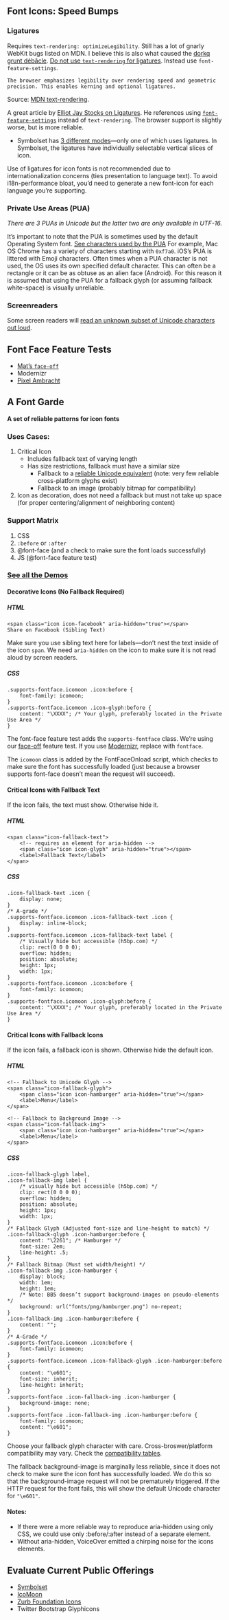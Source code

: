 ## Font Icons: Speed Bumps

### Ligatures

Requires `text-rendering: optimizeLegibility`. Still has a lot of gnarly WebKit bugs listed on MDN. I believe this is also what caused the [dorkq grunt débâcle](https://github.com/gruntjs/gruntjs.com/issues/81). [Do not use `text-rendering` for ligatures](http://stackoverflow.com/questions/7968795/is-it-safe-to-use-the-css-rule-text-rendering-optimizelegibility-on-all-text/12430050#12430050). Instead use `font-feature-settings`.

	The browser emphasizes legibility over rendering speed and geometric precision. This enables kerning and optional ligatures.

Source: [MDN text-rendering](https://developer.mozilla.org/en-US/docs/Web/CSS/text-rendering).

 A great article by [Elliot Jay Stocks on Ligatures](http://elliotjaystocks.com/blog/the-fine-flourish-of-the-ligature/). He references using [`font-feature-settings`](https://developer.mozilla.org/en-US/docs/Web/CSS/font-feature-settings) instead of `text-rendering`. The browser support is slightly worse, but is more reliable.

* Symbolset has [3 different modes](http://webcache.googleusercontent.com/search?q=cache:K1TPKPtfytUJ:blog.symbolset.com/browser-support+&cd=1&hl=en&ct=clnk&gl=us)—only one of which uses ligatures. In Symbolset, the ligatures have individually selectable vertical slices of icon.

Use of ligatures for icon fonts is not recommended due to internationalization concerns (ties presentation to language text). To avoid i18n-performance bloat, you’d need to generate a new font-icon for each language you’re supporting. 

### Private Use Areas (PUA)

*There are 3 PUAs in Unicode but the latter two are only available in UTF-16.*

It’s important to note that the PUA is sometimes used by the default Operating System font.  [See characters used by the PUA](http://www.fileformat.info/info/unicode/block/private_use_area/utf8test.htm) For example, Mac OS Chrome has a variety of characters starting with `0xf7a0`. iOS’s PUA is littered with Emoji characters. Often times when a PUA character is not used, the OS uses its own specified default character. This can often be a rectangle or it can be as obtuse as an alien face (Android). For this reason it is assumed that using the PUA for a fallback glyph (or assuming fallback white-space) is visually unreliable.

### Screenreaders

Some screen readers will [read an unknown subset of Unicode characters out loud](http://jsbin.com/uGIFeyES/3).

## Font Face Feature Tests

* [Mat’s `face-off`](https://github.com/filamentgroup/face-off)
* Modernizr
* [Pixel Ambracht](http://pixelambacht.nl/2013/font-face-render-check/)

## A Font Garde

**A set of reliable patterns for icon fonts**

### Uses Cases:

1. Critical Icon
	* Includes fallback text of varying length
	* Has size restrictions, fallback must have a similar size
		* Fallback to a [reliable Unicode equivalent](http://unicode.johnholtripley.co.uk/) (note: very few reliable cross-platform glyphs exist)
		* Fallback to an image (probably bitmap for compatibility)
1. Icon as decoration, does not need a fallback but must not take up space (for proper centering/alignment of neighboring content)

### Support Matrix

1. CSS
1. `:before` or `:after`
1. @font-face (and a check to make sure the font loads successfully)
1. JS (@font-face feature test)

### [See all the Demos](http://filamentgroup.github.io/a-font-garde/markup.html)

#### Decorative Icons (No Fallback Required)

##### HTML

	<span class="icon icon-facebook" aria-hidden="true"></span>
	Share on Facebook (Sibling Text)

Make sure you use sibling text here for labels—don’t nest the text inside of the icon `span`. We need `aria-hidden` on the icon to make sure it is not read aloud by screen readers.

##### CSS

	.supports-fontface.icomoon .icon:before {
		font-family: icomoon;
	}
	.supports-fontface.icomoon .icon-glyph:before {
		content: "\XXXX"; /* Your glyph, preferably located in the Private Use Area */
	}

The font-face feature test adds the `supports-fontface` class. We’re using our [face-off](https://github.com/filamentgroup/face-off) feature test. If you use [Modernizr](http://modernizr.com/docs/#features-css), replace with `fontface`.

The `icomoon` class is added by the FontFaceOnload script, which checks to make sure the font has successfully loaded (just because a browser supports font-face doesn’t mean the request will succeed).

#### Critical Icons with Fallback Text

If the icon fails, the text must show. Otherwise hide it.

##### HTML

	<span class="icon-fallback-text">
		<!-- requires an element for aria-hidden -->
		<span class="icon icon-glyph" aria-hidden="true"></span>
		<label>Fallback Text</label>
	</span>

##### CSS

	.icon-fallback-text .icon {
		display: none;
	}
	/* A-grade */
	.supports-fontface.icomoon .icon-fallback-text .icon {
		display: inline-block;
	}
	.supports-fontface.icomoon .icon-fallback-text label {
		/* Visually hide but accessible (h5bp.com) */
		clip: rect(0 0 0 0);
		overflow: hidden;
		position: absolute;
		height: 1px;
		width: 1px;
	}
	.supports-fontface.icomoon .icon:before {
		font-family: icomoon;
	}
	.supports-fontface.icomoon .icon-glyph:before {
		content: "\XXXX"; /* Your glyph, preferably located in the Private Use Area */
	}


#### Critical Icons with Fallback Icons

If the icon fails, a fallback icon is shown. Otherwise hide the default icon.

##### HTML

	<!-- Fallback to Unicode Glyph -->
	<span class="icon-fallback-glyph">
		<span class="icon icon-hamburger" aria-hidden="true"></span>
		<label>Menu</label>
	</span>

	<!-- Fallback to Background Image -->
	<span class="icon-fallback-img">
		<span class="icon icon-hamburger" aria-hidden="true"></span>
		<label>Menu</label>
	</span>

##### CSS

	.icon-fallback-glyph label,
	.icon-fallback-img label {
		/* visually hide but accessible (h5bp.com) */
		clip: rect(0 0 0 0);
		overflow: hidden;
		position: absolute;
		height: 1px;
		width: 1px;
	}
	/* Fallback Glyph (Adjusted font-size and line-height to match) */
	.icon-fallback-glyph .icon-hamburger:before {
		content: "\2261"; /* Hamburger */
		font-size: 2em;
		line-height: .5;
	}
	/* Fallback Bitmap (Must set width/height) */
	.icon-fallback-img .icon-hamburger {
		display: block;
		width: 1em;
		height: 1em;
		/* Note: BB5 doesn’t support background-images on pseudo-elements */
		background: url("fonts/png/hamburger.png") no-repeat;
	}
	.icon-fallback-img .icon-hamburger:before {
		content: "";
	}
	/* A-Grade */
	.supports-fontface.icomoon .icon:before {
		font-family: icomoon;
	}
	.supports-fontface.icomoon .icon-fallback-glyph .icon-hamburger:before {
		content: "\e601";
		font-size: inherit;
		line-height: inherit;
	}
	.supports-fontface .icon-fallback-img .icon-hamburger {
		background-image: none;
	}
	.supports-fontface .icon-fallback-img .icon-hamburger:before {
		font-family: icomoon;
		content: "\e601";
	}

Choose your fallback glyph character with care. Cross-broswer/platform compatibility may vary. Check the [compatibility tables]( http://unicode.johnholtripley.co.uk/).

The fallback background-image is marginally less reliable, since it does not check to make sure the icon font has successfully loaded. We do this so that the background-image request will not be prematurely triggered. If the HTTP request for the font fails, this will show the default Unicode character for `"\e601"`.

#### Notes:

* If there were a more reliable way to reproduce aria-hidden using only CSS, we could use only :before/:after instead of a separate element.
* Without aria-hidden, VoiceOver emitted a chirping noise for the icons elements.

## Evaluate Current Public Offerings

* [Symbolset](http://symbolset.com/)
* [IcoMoon](http://icomoon.io/)
* [Zurb Foundation Icons](http://zurb.com/playground/foundation-icons)
* Twitter Bootstrap Glyphicons


